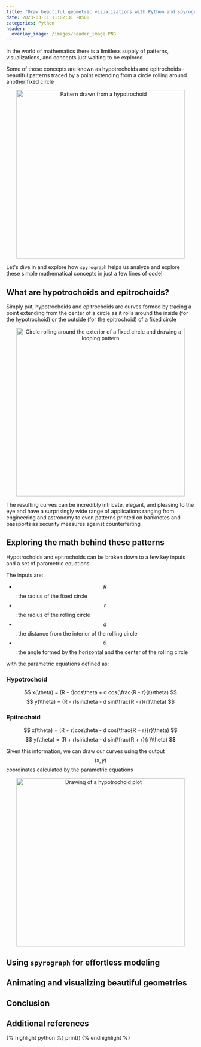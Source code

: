 ```yaml
---
title: "Draw beautiful geometric visualizations with Python and spyrograph"
date: 2023-03-11 11:02:31 -0500
categories: Python
header:
  overlay_image: /images/header_image.PNG
---
```


In the world of mathematics there is a limitless supply of patterns, visualizations, and concepts just waiting to be explored

Some of those concepts are known as hypotrochoids and epitrochoids - beautiful patterns traced by a point extending from a circle rolling around another fixed circle

<p align="center">
  <img src="{{ site.url }}{{ site.baseurl }}/images/logo.PNG" alt="Pattern drawn from a hypotrochoid" width="450px">
</p>

Let's dive in and explore how `spyrograph` helps us analyze and explore these simple mathematical concepts in just a few lines of code!

## What are hypotrochoids and epitrochoids?

Simply put, hypotrochoids and epitrochoids are curves formed by tracing a point extending from the center of a circle as it rolls around the inside (for the hypotrochoid) or the outside (for the epitrochoid) of a fixed circle

<p align="center">
  <img src="{{ site.url }}{{ site.baseurl }}/images/simple_epitrochoid.gif" alt="Circle rolling around the exterior of a fixed circle and drawing a looping pattern" width="450px">
</p>

The resulting curves can be incredibly intricate, elegant, and pleasing to the eye and have a surprisingly wide range of applications ranging from engineering and astronomy to even patterns printed on banknotes and passports as security measures against counterfeiting

## Exploring the math behind these patterns

Hypotrochoids and epitrochoids can be broken down to a few key inputs and a set of parametric equations

The inputs are:

- $$R$$: the radius of the fixed circle
- $$r$$: the radius of the rolling circle
- $$d$$: the distance from the interior of the rolling circle
- $$\theta$$: the angle formed by the horizontal and the center of the rolling circle

with the parametric equations defined as:

### Hypotrochoid

$$ x(\theta) = (R - r)cos\theta + d cos(\frac{R - r}{r}\theta) $$
$$ y(\theta) = (R - r)sin\theta - d sin(\frac{R - r}{r}\theta) $$

### Epitrochoid

$$ x(\theta) = (R + r)cos\theta - d cos(\frac{R + r}{r}\theta) $$
$$ y(\theta) = (R + r)sin\theta - d sin(\frac{R + r}{r}\theta) $$

Given this information, we can draw our curves using the output $$(x,y)$$ coordinates calculated by the parametric equations

<p align="center">
  <img src="{{ site.url }}{{ site.baseurl }}/images/plot.png" alt="Drawing of a hypotrochoid plot" width="450px">
</p>

## Using `spyrograph` for effortless modeling

## Animating and visualizing beautiful geometries

## Conclusion

## Additional references

{% highlight python %}
print()
{% endhighlight %}
